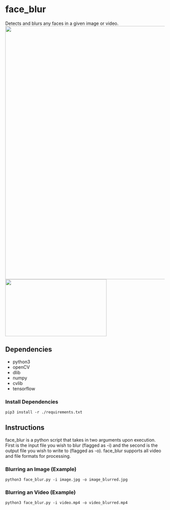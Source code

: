 # face_blur
Detects and blurs any faces in a given image or video.
<img width=800px src="https://github.com/avrha/face_blur/blob/main/examples/img_example.jpg/">
<img width=320px height=180 src= "https://github.com/avrha/face_blur/blob/main/examples/vid_example.gif/">
## Dependencies 
- python3
- openCV
- dlib
- numpy
- cvlib
- tensorflow

### Install Dependencies
```
pip3 install -r ./requirements.txt
```

## Instructions
face_blur is a python script that takes in two arguments upon execution. First is the input file you wish to blur (flagged as  -i) and the second is the output file you wish to write to (flagged as -o). face_blur supports all video and file formats for processing. 
###  Blurring an Image (Example)
``
python3 face_blur.py -i image.jpg -o image_blurred.jpg
``

### Blurring an Video (Example)
``
python3 face_blur.py -i video.mp4 -o video_blurred.mp4
``
